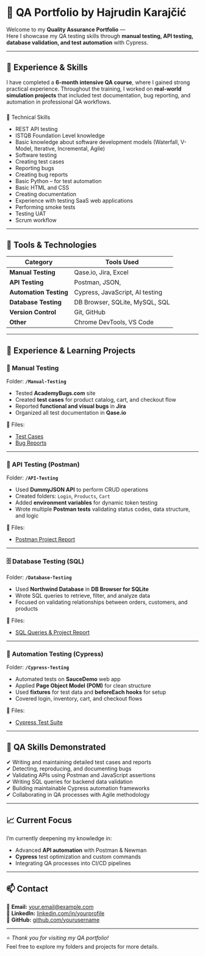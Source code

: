 # 🌟 QA Portfolio by Hajrudin Karajčić  

Welcome to my **Quality Assurance Portfolio** —  
Here I showcase my QA testing skills through **manual testing, API testing, database validation, and test automation** with Cypress.

---
## 💼 Experience & Skills  

I have completed a **6-month intensive QA course**, where I gained strong practical experience. 
Throughout the training, I worked on **real-world simulation projects** that included test documentation, bug reporting, and automation in professional QA workflows.  
 ### 
 
🧠 Technical Skills

- REST API testing  
- ISTQB Foundation Level knowledge  
- Basic knowledge about software development models (Waterfall, V-Model, Iterative, Incremental, Agile)  
- Software testing  
- Creating test cases  
- Reporting bugs  
- Creating bug reports  
- Basic Python – for test automation  
- Basic HTML and CSS  
- Creating documentation  
- Experience with testing SaaS web applications  
- Performing smoke tests  
- Testing UAT  
- Scrum workflow  


---

## 🧰 Tools & Technologies  

| Category | Tools Used |
|-----------|-------------|
| **Manual Testing** | Qase.io, Jira, Excel |
| **API Testing** | Postman, JSON,  |
| **Automation Testing** | Cypress, JavaScript, AI testing |
| **Database Testing** | DB Browser, SQLite, MySQL, SQL |
| **Version Control** | Git, GitHub |
| **Other** | Chrome DevTools, VS Code |

---

## 💼 Experience & Learning Projects  

### 🧪 Manual Testing  
Folder: **`/Manual-Testing`**  
- Tested **AcademyBugs.com** site  
- Created **test cases** for product catalog, cart, and checkout flow  
- Reported **functional and visual bugs** in **Jira**  
- Organized all test documentation in **Qase.io**

📄 Files:  
- [Test Cases](./Manual-Testing/Test-Cases.pdf)  
- [Bug Reports](./Manual-Testing/Bug-Reports.pdf)  

---

### 🔗 API Testing (Postman)  
Folder: **`/API-Testing`**  
- Used **DummyJSON API** to perform CRUD operations  
- Created folders: `Login`, `Products`, `Cart`  
- Added **environment variables** for dynamic token testing  
- Wrote multiple **Postman tests** validating status codes, data structure, and logic  

📄 Files:  
- [Postman Project Report](./API-Testing/Postman_Project.pdf)

---

### 🗄️ Database Testing (SQL)  
Folder: **`/Database-Testing`**  
- Used **Northwind Database** in **DB Browser for SQLite**  
- Wrote SQL queries to retrieve, filter, and analyze data  
- Focused on validating relationships between orders, customers, and products  

📄 Files:  
- [SQL Queries & Project Report](./Database-Testing/SQL_Northwind_Project.pdf)

---

### 🤖 Automation Testing (Cypress)  
Folder: **`/Cypress-Testing`**  
- Automated tests on **SauceDemo** web app  
- Applied **Page Object Model (POM)** for clean structure  
- Used **fixtures** for test data and **beforeEach hooks** for setup  
- Covered login, inventory, cart, and checkout flows  

📄 Files:  
- [Cypress Test Suite](./Cypress-Testing/Cypress_Project.pdf)

---

## 🧠 QA Skills Demonstrated  

✔ Writing and maintaining detailed test cases and reports  
✔ Detecting, reproducing, and documenting bugs  
✔ Validating APIs using Postman and JavaScript assertions  
✔ Writing SQL queries for backend data validation  
✔ Building maintainable Cypress automation frameworks  
✔ Collaborating in QA processes with Agile methodology  

---

## 📈 Current Focus  

I’m currently deepening my knowledge in:  
- Advanced **API automation** with Postman & Newman  
- **Cypress** test optimization and custom commands  
- Integrating QA processes into CI/CD pipelines  

---

## 📫 Contact  

📧 **Email:** your.email@example.com  
💼 **LinkedIn:** [linkedin.com/in/yourprofile](#)  
🐙 **GitHub:** [github.com/yourusername](#)  

---

⭐ *Thank you for visiting my QA portfolio!*  
Feel free to explore my folders and projects for more details.
